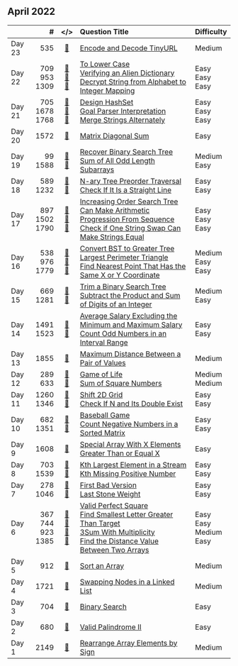 ## April 2022

||#|</>|Question Title|Difficulty|
|:--|--:|:-:|:--|:--|
|Day 23|535|[📎](../src/q_501_550/q0535.cc)|[Encode and Decode TinyURL](https://leetcode.com/problems/encode-and-decode-tinyurl/)|Medium|
|Day 22|709<br>953<br>1309|[📎](../src/q_701_750/q0709.cc)<br>[📎](../src/q_951_1000/q0953.cc)<br>[📎](../src/q_1301_1350/q1309.cc)|[To Lower Case](https://leetcode.com/problems/to-lower-case/)<br>[Verifying an Alien Dictionary](https://leetcode.com/problems/verifying-an-alien-dictionary/)<br>[Decrypt String from Alphabet to Integer Mapping](https://leetcode.com/problems/decrypt-string-from-alphabet-to-integer-mapping/)|Easy<br>Easy<br>Easy|
|Day 21|705<br>1678<br>1768|[📎](../src/q_701_750/q0705.cc)<br>[📎](../src/q_1651_1700/q1678.cc)<br>[📎](../src/q_1751_1800/q1768.cc)|[Design HashSet](https://leetcode.com/problems/design-hashset/)<br>[Goal Parser Interpretation](https://leetcode.com/problems/goal-parser-interpretation/)<br>[Merge Strings Alternately](https://leetcode.com/problems/merge-strings-alternately/)|Easy<br>Easy<br>Easy|
|Day 20|1572|[📎](../src/q_1551_1600/q1572.cc)|[Matrix Diagonal Sum](https://leetcode.com/problems/matrix-diagonal-sum/)|Easy|
|Day 19|99<br>1588|[📎](../src/q_51_100/q0099.cc)<br>[📎](../src/q_1551_1600/q1588.cc)|[Recover Binary Search Tree](https://leetcode.com/problems/recover-binary-search-tree/)<br>[Sum of All Odd Length Subarrays](https://leetcode.com/problems/sum-of-all-odd-length-subarrays/)|Medium<br>Easy|
|Day 18|589<br>1232|[📎](../src/q_551_600/q0589.cc)<br>[📎](../src/q_1201_1250/q1232.cc)|[N-ary Tree Preorder Traversal](https://leetcode.com/problems/n-ary-tree-preorder-traversal/)<br>[Check If It Is a Straight Line](https://leetcode.com/problems/check-if-it-is-a-straight-line/)|Easy<br>Easy|
|Day 17|897<br>1502<br>1790|[📎](../src/q_851_900/q0897.cc)<br>[📎](../src/q_1501_1550/q1502.cc)<br>[📎](../src/q_1751_1800/q1790.cc)|[Increasing Order Search Tree](https://leetcode.com/problems/increasing-order-search-tree/)<br>[Can Make Arithmetic Progression From Sequence](https://leetcode.com/problems/can-make-arithmetic-progression-from-sequence/)<br>[Check if One String Swap Can Make Strings Equal](https://leetcode.com/problems/check-if-one-string-swap-can-make-strings-equal/)|Easy<br>Easy<br>Easy|
|Day 16|538<br>976<br>1779|[📎](../src/q_501_550/q0538.cc)<br>[📎](../src/q_951_1000/q0976.cc)<br>[📎](../src/q_1751_1800/q1779.cc)|[Convert BST to Greater Tree](https://leetcode.com/problems/convert-bst-to-greater-tree/)<br>[Largest Perimeter Triangle](https://leetcode.com/problems/largest-perimeter-triangle/)<br>[Find Nearest Point That Has the Same X or Y Coordinate](https://leetcode.com/problems/find-nearest-point-that-has-the-same-x-or-y-coordinate/)|Medium<br>Easy<br>Easy|
|Day 15|669<br>1281|[📎](../src/q_651_700/q0669.cc)<br>[📎](../src/q_1251_1300/q1281.cc)|[Trim a Binary Search Tree](https://leetcode.com/problems/trim-a-binary-search-tree/)<br>[Subtract the Product and Sum of Digits of an Integer](https://leetcode.com/problems/subtract-the-product-and-sum-of-digits-of-an-integer/)|Medium<br>Easy|
|Day 14|1491<br>1523|[📎](../src/q_1451_1500/q1491.cc)<br>[📎](../src/q_1501_1550/q1523.cc)|[Average Salary Excluding the Minimum and Maximum Salary](https://leetcode.com/problems/average-salary-excluding-the-minimum-and-maximum-salary/)<br>[Count Odd Numbers in an Interval Range](https://leetcode.com/problems/count-odd-numbers-in-an-interval-range/)|Easy<br>Easy|
|Day 13|1855|[📎](../src/q_1851_1900/q1855.cc)|[Maximum Distance Between a Pair of Values](https://leetcode.com/problems/maximum-distance-between-a-pair-of-values/)|Medium|
|Day 12|289<br>633|[📎](../src/q_251_300/q0289.cc)<br>[📎](../src/q_601_650/q0633.cc)|[Game of Life](https://leetcode.com/problems/game-of-life/)<br>[Sum of Square Numbers](https://leetcode.com/problems/sum-of-square-numbers/)|Medium<br>Medium|
|Day 11|1260<br>1346|[📎](../src/q_1251_1300/q1260.cc)<br>[📎](../src/q_1301_1350/q1346.cc)|[Shift 2D Grid](https://leetcode.com/problems/shift-2d-grid/)<br>[Check If N and Its Double Exist](https://leetcode.com/problems/check-if-n-and-its-double-exist/)|Easy<br>Easy|
|Day 10|682<br>1351|[📎](../src/q_651_700/q0682.cc)<br>[📎](../src/q_1351_1400/q1351.cc)|[Baseball Game](https://leetcode.com/problems/baseball-game/)<br>[Count Negative Numbers in a Sorted Matrix](https://leetcode.com/problems/count-negative-numbers-in-a-sorted-matrix/)|Easy<br>Easy|
|Day 9|1608|[📎](../src/q_1601_1650/q1608.cc)|[Special Array With X Elements Greater Than or Equal X](https://leetcode.com/problems/special-array-with-x-elements-greater-than-or-equal-x/)|Easy|
|Day 8|703<br>1539|[📎](../src/q_701_750/q0703.cc)<br>[📎](../src/q_1501_1550/q1539.cc)|[Kth Largest Element in a Stream](https://leetcode.com/problems/kth-largest-element-in-a-stream/)<br>[Kth Missing Positive Number](https://leetcode.com/problems/kth-missing-positive-number/)|Easy<br>Easy|
|Day 7|278<br>1046|[📎](../src/q_251_300/q0278.cc)<br>[📎](../src/q_1001_1050/q1046.cc)|[First Bad Version](https://leetcode.com/problems/first-bad-version/)<br>[Last Stone Weight](https://leetcode.com/problems/last-stone-weight/)|Easy<br>Easy|
|Day 6|367<br>744<br>923<br>1385|[📎](../src/q_351_400/q0367.cc)<br>[📎](../src/q_701_750/q0744.cc)<br>[📎](../src/q_901_950/q0923.cc)<br>[📎](../src/q_1351_1400/q1385.cc)|[Valid Perfect Square](https://leetcode.com/problems/valid-perfect-square/)<br>[Find Smallest Letter Greater Than Target](https://leetcode.com/problems/find-smallest-letter-greater-than-target/)<br>[3Sum With Multiplicity](https://leetcode.com/problems/3sum-with-multiplicity/)<br>[Find the Distance Value Between Two Arrays](https://leetcode.com/problems/find-the-distance-value-between-two-arrays/)|Easy<br>Easy<br>Medium<br>Easy|
|Day 5|912|[📎](../src/q_901_950/q0912.cc)|[Sort an Array](https://leetcode.com/problems/sort-an-array/)|Medium|
|Day 4|1721|[📎](../src/q_1701_1750/q1721.cc)|[Swapping Nodes in a Linked List](https://leetcode.com/problems/swapping-nodes-in-a-linked-list/)|Medium|
|Day 3|704|[📎](../src/q_701_750/q0704.cc)|[Binary Search](https://leetcode.com/problems/binary-search/)|Easy|
|Day 2|680|[📎](../src/q_651_700/q0680.cc)|[Valid Palindrome II](https://leetcode.com/problems/valid-palindrome-ii/)|Easy|
|Day 1|2149|[📎](../src/q_2101_2150/q2149.cc)|[Rearrange Array Elements by Sign](https://leetcode.com/problems/rearrange-array-elements-by-sign/)|Medium|

